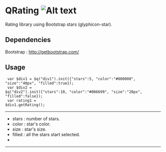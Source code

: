 # QRating ![Alt text](http://www.i2symbol.com/images/myspace/symbols/black_star_u2605_icon_64x64.png)
Rating library using Bootstrap stars (glyphicon-star).

Dependencies
------------
Bootstrap : http://getbootstrap.com/

Usage
-----
<code> var $div1 = $q("div1").init({"stars":5, "color":"#000000", "size":"40px", "filled":true}); </code><br/>
<code> var $div2 = $q("div2").init({"stars":10, "color":"#006699", "size":"20px", "filled":false});</code><br/>
<code> var rating1 = $div1.getRating();</code><br/>

--------------
+ stars : number of stars.
+ color : star's color.
+ size  : star's size.
+ filled : all the stars start selected.
+ 
--------------
